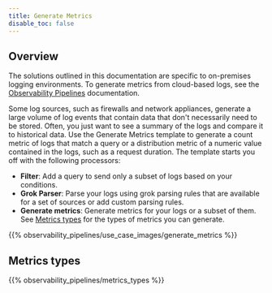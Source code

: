 ```yaml
---
title: Generate Metrics
disable_toc: false
---
```


## Overview

<div class="alert alert-info">The solutions outlined in this documentation are specific to on-premises logging environments. To generate metrics from cloud-based logs, see the <a href="/observability_pipelines/set_up_pipelines/generate_metrics/">Observability Pipelines</a> documentation.</div>

Some log sources, such as firewalls and network appliances, generate a large volume of log events that contain data that don't necessarily need to be stored. Often, you just want to see a summary of the logs and compare it to historical data. Use the Generate Metrics template to generate a count metric of logs that match a query or a distribution metric of a numeric value contained in the logs, such as a request duration. The template starts you off with the following processors:

- **Filter**: Add a query to send only a subset of logs based on your conditions.
- **Grok Parser**: Parse your logs using grok parsing rules that are available for a set of sources or add custom parsing rules.
- **Generate metrics**: Generate metrics for your logs or a subset of them. See [Metrics types](#metrics-types) for the types of metrics you can generate.

{{% observability_pipelines/use_case_images/generate_metrics %}}

## Metrics types

{{% observability_pipelines/metrics_types %}}
